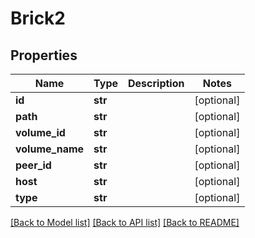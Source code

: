 # Brick2

## Properties
Name | Type | Description | Notes
------------ | ------------- | ------------- | -------------
**id** | **str** |  | [optional] 
**path** | **str** |  | [optional] 
**volume_id** | **str** |  | [optional] 
**volume_name** | **str** |  | [optional] 
**peer_id** | **str** |  | [optional] 
**host** | **str** |  | [optional] 
**type** | **str** |  | [optional] 

[[Back to Model list]](../README.md#documentation-for-models) [[Back to API list]](../README.md#documentation-for-api-endpoints) [[Back to README]](../README.md)


